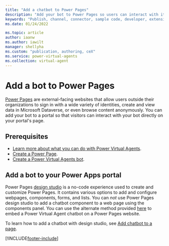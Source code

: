 ```yaml
---
title: "Add a chatbot to Power Pages"
description: "Add your bot to Power Pages so users can interact with it."
keywords: "Publish, channel, connector, sample code, developer, extensibility, PVA"
ms.date: 01/24/2022

ms.topic: article
author: iaanw
ms.author: iawilt
manager: shellyha
ms.custom: "publication, authoring, ceX"
ms.service: power-virtual-agents
ms.collection: virtual-agent
---
```


# Add a bot to Power Pages

[Power Pages](/power-pages/) are external-facing websites that allow users outside their organizations to sign in with a wide variety of identities, create and view data in Microsoft Dataverse, or even browse content anonymously. You can add your bot to a portal so that visitors can interact with your bot directly on your portal's page.

## Prerequisites

- [Learn more about what you can do with Power Virtual Agents](fundamentals-what-is-power-virtual-agents.md).
- [Create a Power Page](/powerapps/maker/portals/create-portal).
- [Create a Power Virtual Agents bot](authoring-first-bot.md).

## Add a bot to your Power Apps portal

Power Pages [design studio](/power-pages/getting-started/use-design-studio) is a no-code experience used to create and customize Power Pages. It contains various options to add and configure webpages, components, forms, and lists. You can *not* use Power Pages design studio to add a chatbot component to a web page using the components panel. You can use the alternate method provided [here](/power-pages/guidance/integrate-pva) to embed a Power Virtual Agent chatbot on a Power Pages website.

<!-- FIXME: as of 9/22 there doesn't seem to be an equivalent article in the power pages docset https://learn.microsoft.com/en-us/power-pages/ -->
To learn how to add a chatbot with design studio, see [Add chatbot to a page](/powerapps/maker/portals/add-chatbot).

[!INCLUDE[footer-include](includes/footer-banner.md)]
